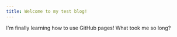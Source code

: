 ```yaml
---
title: Welcome to my test blog!
---
```

I'm finally learning how to use GitHub pages! What took me so long?
